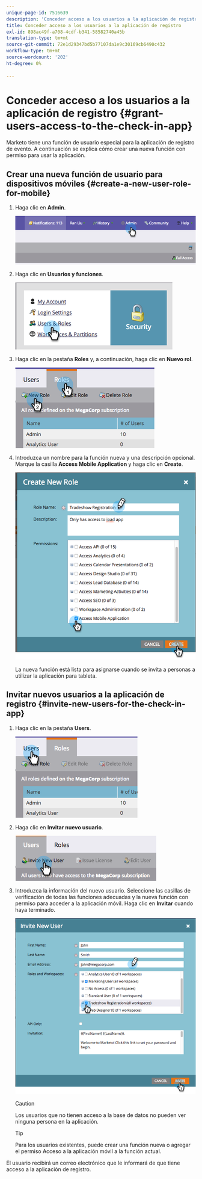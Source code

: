 ```yaml
---
unique-page-id: 7516639
description: 'Conceder acceso a los usuarios a la aplicación de registro: Marketo Docs: documentación del producto'
title: Conceder acceso a los usuarios a la aplicación de registro
exl-id: 898ac49f-a708-4cdf-b341-58582740a45b
translation-type: tm+mt
source-git-commit: 72e1d29347bd5b77107da1e9c30169cb6490c432
workflow-type: tm+mt
source-wordcount: '202'
ht-degree: 0%

---
```


# Conceder acceso a los usuarios a la aplicación de registro {#grant-users-access-to-the-check-in-app}

Marketo tiene una función de usuario especial para la aplicación de registro de evento. A continuación se explica cómo crear una nueva función con permiso para usar la aplicación.

## Crear una nueva función de usuario para dispositivos móviles {#create-a-new-user-role-for-mobile}

1. Haga clic en **Admin**.

   ![](assets/image2015-6-2-10-3a39-3a31.png)

1. Haga clic en **Usuarios y funciones**.

   ![](assets/image2015-6-2-10-3a56-3a0.png)

1. Haga clic en la pestaña **Roles** y, a continuación, haga clic en **Nuevo rol**.

   ![](assets/image2015-6-2-11-3a3-3a23.png)

1. Introduzca un nombre para la función nueva y una descripción opcional. Marque la casilla **Access Mobile Application** y haga clic en **Create**.

   ![](assets/image2015-6-2-11-3a4-3a58.png)

   La nueva función está lista para asignarse cuando se invita a personas a utilizar la aplicación para tableta.

## Invitar nuevos usuarios a la aplicación de registro {#invite-new-users-for-the-check-in-app}

1. Haga clic en la pestaña **Users**.

   ![](assets/image2015-6-2-11-3a10-3a42.png)

1. Haga clic en **Invitar nuevo usuario**.

   ![](assets/image2015-6-2-11-3a11-3a32.png)

1. Introduzca la información del nuevo usuario. Seleccione las casillas de verificación de todas las funciones adecuadas y la nueva función con permiso para acceder a la aplicación móvil. Haga clic en **Invitar** cuando haya terminado.

   ![](assets/image2015-6-2-11-3a16-3a26.png)

   >[!CAUTION]
   >
   >Los usuarios que no tienen acceso a la base de datos no pueden ver ninguna persona en la aplicación.

   >[!TIP]
   >
   >Para los usuarios existentes, puede crear una función nueva o agregar el permiso Acceso a la aplicación móvil a la función actual.

El usuario recibirá un correo electrónico que le informará de que tiene acceso a la aplicación de registro.
